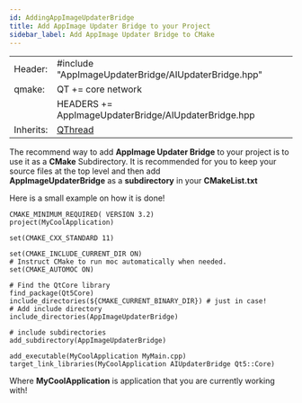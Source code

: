 ```yaml
---
id: AddingAppImageUpdaterBridge
title: Add AppImage Updater Bridge to your Project
sidebar_label: Add AppImage Updater Bridge to CMake
---
```


|	        |	    	                                           |		
|-----------|------------------------------------------------------|
|  Header:  | #include "AppImageUpdaterBridge/AIUpdaterBridge.hpp" |
|   qmake:  | QT += core network		                           |
|	        | HEADERS += AppImageUpdaterBridge/AIUpdaterBridge.hpp |
|Inherits:  | [QThread](http://doc.qt.io/qt-5/qthread.html)        |


The recommend way to add **AppImage Updater Bridge** to your project is to use it as a **CMake** Subdirectory. It is recommended for you to keep your source files at the top level and then add   
**AppImageUpdaterBridge** as a **subdirectory** in your **CMakeList.txt**

Here is a small example on how it is done!

```
CMAKE_MINIMUM_REQUIRED( VERSION 3.2)
project(MyCoolApplication)

set(CMAKE_CXX_STANDARD 11)

set(CMAKE_INCLUDE_CURRENT_DIR ON)
# Instruct CMake to run moc automatically when needed.
set(CMAKE_AUTOMOC ON)

# Find the QtCore library
find_package(Qt5Core)
include_directories(${CMAKE_CURRENT_BINARY_DIR}) # just in case!
# Add include directory
include_directories(AppImageUpdaterBridge)

# include subdirectories 
add_subdirectory(AppImageUpdaterBridge)

add_executable(MyCoolApplication MyMain.cpp)
target_link_libraries(MyCoolApplication AIUpdaterBridge Qt5::Core)
```

Where **MyCoolApplication** is application that you are currently working with!
